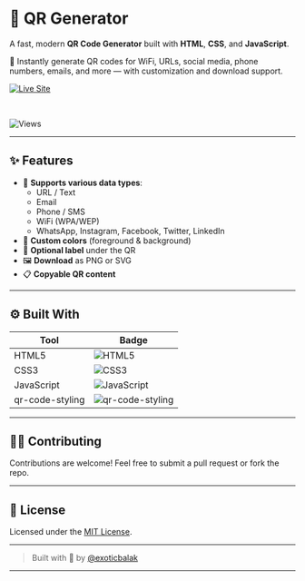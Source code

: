 # 🔳 QR Generator

A fast, modern **QR Code Generator** built with **HTML**, **CSS**, and **JavaScript**.

🎯 Instantly generate QR codes for WiFi, URLs, social media, phone numbers, emails, and more — with customization and download support.

[![Live Site](https://img.shields.io/badge/🚀%30CLICK%30HERE%30TO%30USE-0a84ff?style=for-the-badge&logo=github)](https://exoticbalak.github.io/qr-generator/) 

<br>

![Views](https://komarev.com/ghpvc/?username=exoticbalak&color=blueviolet)

---

## ✨ Features

- 🔗 **Supports various data types**:
  - URL / Text
  - Email
  - Phone / SMS
  - WiFi (WPA/WEP)
  - WhatsApp, Instagram, Facebook, Twitter, LinkedIn
- 🎨 **Custom colors** (foreground & background)
- 📎 **Optional label** under the QR
- 🖼️ **Download** as PNG or SVG
- 📋 **Copyable QR content**

---

## ⚙️ Built With

| Tool             | Badge |
|------------------|--------|
| HTML5            | ![HTML5](https://img.shields.io/badge/HTML5-E34F26?style=flat&logo=html5&logoColor=white) |
| CSS3             | ![CSS3](https://img.shields.io/badge/CSS3-1572B6?style=flat&logo=css3&logoColor=white) |
| JavaScript       | ![JavaScript](https://img.shields.io/badge/JavaScript-F7DF1E?style=flat&logo=javascript&logoColor=black) |
| qr-code-styling  | ![qr-code-styling](https://img.shields.io/badge/qr--code--styling-0a84ff?style=flat) |

---

## 🧑‍💻 Contributing

Contributions are welcome! Feel free to submit a pull request or fork the repo.

---

## 📄 License

Licensed under the [MIT License](LICENSE).

---

> Built with 💙 by [@exoticbalak](https://github.com/exoticbalak)


---

